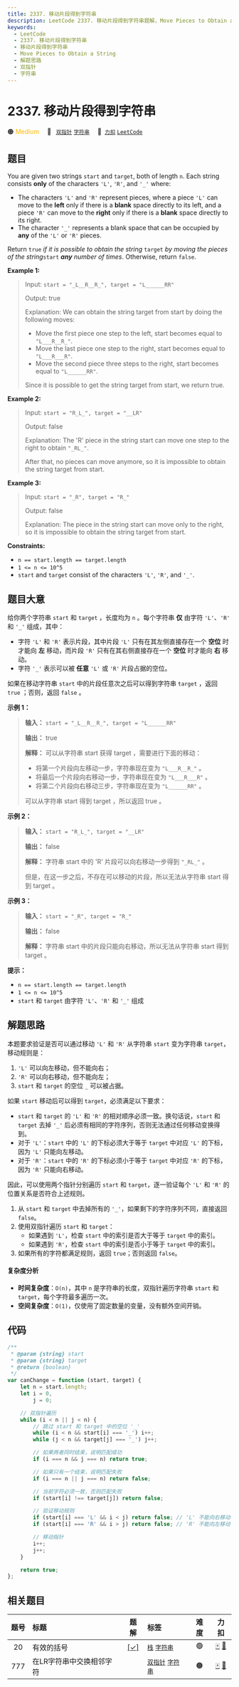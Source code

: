 ```yaml
---
title: 2337. 移动片段得到字符串
description: LeetCode 2337. 移动片段得到字符串题解，Move Pieces to Obtain a String，包含解题思路、复杂度分析以及完整的 JavaScript 代码实现。
keywords:
  - LeetCode
  - 2337. 移动片段得到字符串
  - 移动片段得到字符串
  - Move Pieces to Obtain a String
  - 解题思路
  - 双指针
  - 字符串
---
```


# 2337. 移动片段得到字符串

🟠 <font color=#ffb800>Medium</font>&emsp; 🔖&ensp; [`双指针`](/tag/two-pointers.md) [`字符串`](/tag/string.md)&emsp; 🔗&ensp;[`力扣`](https://leetcode.cn/problems/move-pieces-to-obtain-a-string) [`LeetCode`](https://leetcode.com/problems/move-pieces-to-obtain-a-string)

## 题目

You are given two strings `start` and `target`, both of length `n`. Each
string consists **only** of the characters `'L'`, `'R'`, and `'_'` where:

- The characters `'L'` and `'R'` represent pieces, where a piece `'L'` can move to the **left** only if there is a **blank** space directly to its left, and a piece `'R'` can move to the **right** only if there is a **blank** space directly to its right.
- The character `'_'` represents a blank space that can be occupied by **any** of the `'L'` or `'R'` pieces.

Return `true` _if it is possible to obtain the string_ `target` _by moving the
pieces of the string_`start` _**any** number of times_. Otherwise, return
`false`.

**Example 1:**

> Input: `start = "_L__R__R_", target = "L______RR"`
>
> Output: true
>
> Explanation: We can obtain the string target from start by doing the following moves:
>
> - Move the first piece one step to the left, start becomes equal to `"L___R__R_"`.
> - Move the last piece one step to the right, start becomes equal to `"L___R___R"`.
> - Move the second piece three steps to the right, start becomes equal to `"L______RR"`.
>
> Since it is possible to get the string target from start, we return true.

**Example 2:**

> Input: `start = "R_L_", target = "__LR"`
>
> Output: false
>
> Explanation: The 'R' piece in the string start can move one step to the right to obtain `"_RL_"`.
>
> After that, no pieces can move anymore, so it is impossible to obtain the string target from start.

**Example 3:**

> Input: `start = "_R", target = "R_"`
>
> Output: false
>
> Explanation: The piece in the string start can move only to the right, so it is impossible to obtain the string target from start.

**Constraints:**

- `n == start.length == target.length`
- `1 <= n <= 10^5`
- `start` and `target` consist of the characters `'L'`, `'R'`, and `'_'`.

## 题目大意

给你两个字符串 `start` 和 `target` ，长度均为 `n` 。每个字符串 **仅** 由字符 `'L'`、`'R'` 和 `'_'`
组成，其中：

- 字符 `'L'` 和 `'R'` 表示片段，其中片段 `'L'` 只有在其左侧直接存在一个 **空位** 时才能向 **左** 移动，而片段 `'R'` 只有在其右侧直接存在一个 **空位** 时才能向 **右** 移动。
- 字符 `'_'` 表示可以被 **任意** `'L'` 或 `'R'` 片段占据的空位。

如果在移动字符串 `start` 中的片段任意次之后可以得到字符串 `target` ，返回 `true` ；否则，返回 `false` 。

**示例 1：**

> **输入：** `start = "_L__R__R_", target = "L______RR"`
>
> **输出：** true
>
> **解释：** 可以从字符串 start 获得 target ，需要进行下面的移动：
>
> - 将第一个片段向左移动一步，字符串现在变为 `"L___R__R_"` 。
> - 将最后一个片段向右移动一步，字符串现在变为 `"L___R___R"` 。
> - 将第二个片段向右移动三步，字符串现在变为 `"L______RR"` 。
>
> 可以从字符串 start 得到 target ，所以返回 true 。

**示例 2：**

> **输入：** `start = "R_L_", target = "__LR"`
>
> **输出：** false
>
> **解释：** 字符串 start 中的 'R' 片段可以向右移动一步得到 `"_RL_"` 。
>
> 但是，在这一步之后，不存在可以移动的片段，所以无法从字符串 start 得到 target 。

**示例 3：**

> **输入：** `start = "_R", target = "R_"`
>
> **输出：** false
>
> **解释：** 字符串 start 中的片段只能向右移动，所以无法从字符串 start 得到 target 。

**提示：**

- `n == start.length == target.length`
- `1 <= n <= 10^5`
- `start` 和 `target` 由字符 `'L'`、`'R'` 和 `'_'` 组成

## 解题思路

本题要求验证是否可以通过移动 `'L'` 和 `'R'` 从字符串 `start` 变为字符串 `target`，移动规则是：

1. `'L'` 可以向左移动，但不能向右；
2. `'R'` 可以向右移动，但不能向左；
3. `start` 和 `target` 的空位 `_` 可以被占据。

如果 `start` 移动后可以得到 `target`，必须满足以下要求：

- `start` 和 `target` 的 `'L'` 和 `'R'` 的相对顺序必须一致。换句话说，`start` 和 `target` 去掉 `'_'` 后必须有相同的字符序列，否则无法通过任何移动变换得到。
- 对于 `'L'`：`start` 中的 `'L'` 的下标必须大于等于 `target` 中对应 `'L'` 的下标，因为 `'L'` 只能向左移动。
- 对于 `'R'`：`start` 中的 `'R'` 的下标必须小于等于 `target` 中对应 `'R'` 的下标，因为 `'R'` 只能向右移动。

因此，可以使用两个指针分别遍历 `start` 和 `target`，逐一验证每个 `'L'` 和 `'R'` 的位置关系是否符合上述规则。

1. 从 `start` 和 `target` 中去掉所有的 `'_'`，如果剩下的字符序列不同，直接返回 `false`。
2. 使用双指针遍历 `start` 和 `target`：
   - 如果遇到 `'L'`，检查 `start` 中的索引是否大于等于 `target` 中的索引。
   - 如果遇到 `'R'`，检查 `start` 中的索引是否小于等于 `target` 中的索引。
3. 如果所有的字符都满足规则，返回 `true`；否则返回 `false`。

#### 复杂度分析

- **时间复杂度**：`O(n)`，其中 `n` 是字符串的长度，双指针遍历字符串 `start` 和 `target`，每个字符最多遍历一次。
- **空间复杂度**：`O(1)`，仅使用了固定数量的变量，没有额外空间开销。

## 代码

```javascript
/**
 * @param {string} start
 * @param {string} target
 * @return {boolean}
 */
var canChange = function (start, target) {
	let n = start.length;
	let i = 0,
		j = 0;

	// 双指针遍历
	while (i < n || j < n) {
		// 跳过 start 和 target 中的空位 '_'
		while (i < n && start[i] === '_') i++;
		while (j < n && target[j] === '_') j++;

		// 如果两者同时结束，说明匹配成功
		if (i === n && j === n) return true;

		// 如果只有一个结束，说明匹配失败
		if (i === n || j === n) return false;

		// 当前字符必须一致，否则匹配失败
		if (start[i] !== target[j]) return false;

		// 验证移动规则
		if (start[i] === 'L' && i < j) return false; // 'L' 不能向右移动
		if (start[i] === 'R' && i > j) return false; // 'R' 不能向左移动

		// 移动指针
		i++;
		j++;
	}

	return true;
};
```

## 相关题目

<!-- prettier-ignore -->
| 题号 | 标题 | 题解 | 标签 | 难度 | 力扣 |
| :------: | :------ | :------: | :------ | :------: | :------: |
| 20 | 有效的括号 | [[✓]](/problem/0020.md) |  [`栈`](/tag/stack.md) [`字符串`](/tag/string.md) | 🟢 | [🀄️](https://leetcode.cn/problems/valid-parentheses) [🔗](https://leetcode.com/problems/valid-parentheses) |
| 777 | 在LR字符串中交换相邻字符 |  |  [`双指针`](/tag/two-pointers.md) [`字符串`](/tag/string.md) | 🟠 | [🀄️](https://leetcode.cn/problems/swap-adjacent-in-lr-string) [🔗](https://leetcode.com/problems/swap-adjacent-in-lr-string) |
